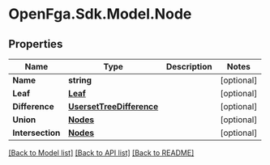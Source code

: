 # OpenFga.Sdk.Model.Node

## Properties

Name | Type | Description | Notes
------------ | ------------- | ------------- | -------------
**Name** | **string** |  | [optional] 
**Leaf** | [**Leaf**](Leaf.md) |  | [optional] 
**Difference** | [**UsersetTreeDifference**](UsersetTreeDifference.md) |  | [optional] 
**Union** | [**Nodes**](Nodes.md) |  | [optional] 
**Intersection** | [**Nodes**](Nodes.md) |  | [optional] 

[[Back to Model list]](../README.md#models) [[Back to API list]](../README.md#api-endpoints) [[Back to README]](../README.md)

